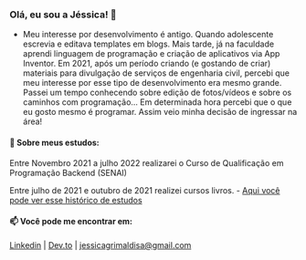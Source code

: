 ### Olá, eu sou a Jéssica! 👋

- Meu interesse por desenvolvimento é antigo. Quando adolescente escrevia e editava templates em blogs. Mais tarde, já na faculdade aprendi linguagem de programação e criação de aplicativos via App Inventor. Em 2021, após um período criando (e gostando de criar) materiais para divulgação de serviços de engenharia civil, percebi que meu interesse por esse tipo de desenvolvimento era mesmo grande. Passei um tempo conhecendo sobre edição de fotos/vídeos e sobre os caminhos com programação... Em determinada hora percebi que o que eu gosto mesmo é programar. Assim veio minha decisão de ingressar na área!


#### 🌱 Sobre meus estudos:

Entre Novembro 2021 a julho 2022 realizarei o Curso de Qualificação em Programação Backend (SENAI)  

Entre julho de 2021 e outubro de 2021 realizei cursos livros. - [Aqui você pode ver esse histórico de estudos](https://github.com/jessicagrimaldi/jessicagrimaldi/blob/main/historicoEmTech.md)

#### 📫 Você pode me encontrar em:
[Linkedin](https://www.linkedin.com/in/jessicagrimaldi/) |
[Dev.to](https://dev.to/jessicagrimaldi) |
jessicagrimaldisa@gmail.com


<!--
**jessicagrimaldi/jessicagrimaldi** is a ✨ _special_ ✨ repository because its `README.md` (this file) appears on your GitHub profile.

Here are some ideas to get you started:

- 🔭 I’m currently working on ...
- 🌱 I’m currently learning ...
- 👯 I’m looking to collaborate on ...
- 🤔 I’m looking for help with ...
- 💬 Ask me about ...
- 📫 How to reach me: ...
- 😄 Pronouns: ...
- ⚡ Fun fact: ...
-->
